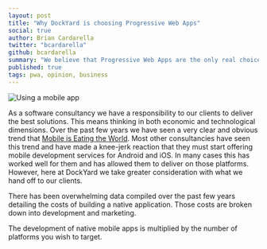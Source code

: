 ```yaml
---
layout: post
title: "Why DockYard is choosing Progressive Web Apps"
social: true
author: Brian Cardarella
twitter: "bcardarella"
github: bcardarella
summary: "We believe that Progressive Web Apps are the only real choice companies have for building mobile apps today. Learn why."
published: true
tags: pwa, opinion, business
---
```


![Using a mobile app](https://i.imgur.com/DGlvU0O.png)

As a software consultancy we have a responsibility to our clients to deliver the best solutions. This means thinking
in both economic and technological dimensions. Over the past few years we have seen a very clear and obvious
trend that [Mobile is Eating the World](http://ben-evans.com/benedictevans/2016/12/8/mobile-is-eating-the-world). Most
other consultancies have seen this trend and have made a knee-jerk reaction that they must start offering mobile development services
for Android and iOS. In many cases this has worked well for them and has allowed them to deliver on those platforms. However,
here at DockYard we take greater consideration with what we hand off to our clients.

There has been overwhelming data compiled over the past few years detailing the costs of building a native application. Those costs are
broken down into development and marketing.

The development of native mobile apps is multiplied by the number of platforms you wish to target. 
